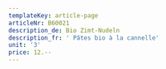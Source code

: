 ```yaml
---
templateKey: article-page
articleNr: B60021
description_de: Bio Zimt-Nudeln
description_fr: ' Pâtes bio à la cannelle'
unit: '3'
price: 12.--
---
```


